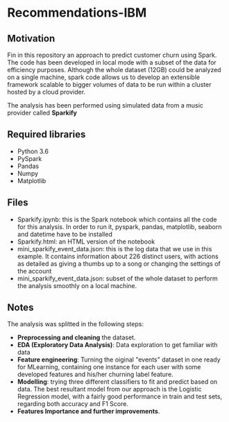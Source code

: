 # Recommendations-IBM

## Motivation

Fin in this repository an approach to predict customer churn using Spark. The code has been developed in local mode with a subset of the data for efficiency purposes. Although the whole dataset (12GB) could be analyzed on a single machine, spark code allows us to develop an extensible framework scalable to bigger volumes of data to be run within a cluster hosted by a cloud provider.

The analysis has been performed using simulated data from a music provider called **Sparkify**

## Required libraries

- Python 3.6
- PySpark
- Pandas
- Numpy
- Matplotlib

## Files

- Sparkify.ipynb: this is the Spark notebook which contains all the code for this analysis. In order to run it, pyspark, pandas, matplotlib, seaborn and datetime have to be installed
- Sparkify.html: an HTML version of the notebook
- mini_sparkify_event_data.json: this is the log data that we use in this example. It contains information about 226 distinct users, with actions as detailed as giving a thumbs up to a song or changing the settings of the account
- mini_sparkify_event_data.json: subset of the whole dataset to perform the analysis smoothly on a local machine.


## Notes

The analysis was splitted in the following steps:
- **Preprocessing and cleaning** the dataset.
- **EDA (Exploratory Data Analysis)**: Data exploration to get familiar with data
- **Feature engineering**: Turning the oiginal "events" dataset in one ready for MLearning, containing one instance for each user with some developed features and his/her churning label feature.
- **Modelling**: trying three different classifiers to fit and predict based on data. The best resultant model from our approach is the Logistic Regression model, with a fairly good performance in train and test sets, regarding both accuracy and F1 Score.  
- **Features Importance and further improvements**. 

